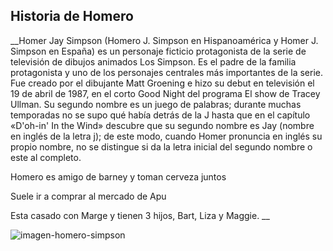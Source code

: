 ## Historia de Homero

__Homer Jay Simpson (Homero J. Simpson en Hispanoamérica y Homer J. Simpson en España) es un personaje ficticio protagonista de 
la serie de televisión de dibujos animados Los Simpson. Es el padre de la familia protagonista y uno de los personajes centrales 
más importantes de la serie. Fue creado por el dibujante Matt Groening e hizo su debut en televisión el 19 de abril de 1987, en 
el corto Good Night del programa El show de Tracey Ullman. Su segundo nombre es un juego de palabras; durante muchas temporadas 
no se supo qué había detrás de la J hasta que en el capítulo «D'oh-in' In the Wind» descubre que su segundo nombre es Jay (nombre en inglés de la letra j); de este modo, 
cuando Homer pronuncia en inglés su propio nombre, no se distingue si da la letra inicial del segundo nombre o este al completo.

Homero es amigo de barney y toman cerveza juntos

Suele ir a comprar al mercado de Apu

Esta casado con Marge y tienen 3 hijos, Bart, Liza y Maggie.
__

![imagen-homero-simpson](https://static.wikia.nocookie.net/lossimpson/images/b/bd/Homer_Simpson.png/revision/latest/scale-to-width-down/200?cb=20100522180809&path-prefix=es)
